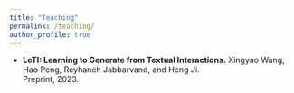 ```yaml
---
title: "Teaching"
permalink: /teaching/
author_profile: true
---
```


* <a href="https://arxiv.org/abs/2305.10314" style="text-decoration:none">**LeTI: Learning to Generate from Textual Interactions.**</a>
<a href="https://xingyaoww.github.io/" style="text-decoration:none">Xingyao Wang</a>, 
Hao Peng, 
<a href="https://reyhaneh.cs.illinois.edu/" style="text-decoration:none">Reyhaneh Jabbarvand, 
and 
<a href="http://blender.cs.illinois.edu/hengji.html" style="text-decoration:none">Heng Ji.  
Preprint, 2023.